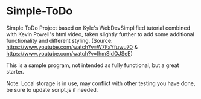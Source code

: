 # Simple-ToDo
Simple ToDo Project based on Kyle's WebDevSimplified tutorial combined with Kevin Powell's html video, taken slightly further to add some additional functionality and different styling.  (Source: https://www.youtube.com/watch?v=W7FaYfuwu70 & https://www.youtube.com/watch?v=IhmSidOJSeE) 

This is a sample program, not intended as fully functional, but a great starter.

Note: Local storage is in use, may conflict with other testing you have done, be sure to update script.js if needed. 


